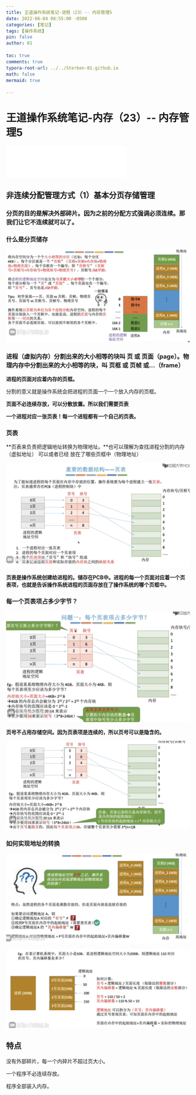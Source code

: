```yaml
---
title: 王道操作系统笔记-进程（23）-- 内存管理5
date: 2022-06-04 08:55:00 -0500
categories: [笔记]
tags: [操作系统]
pin: false
author: 01

toc: true
comments: true
typora-root-url: ../../Sterben-01.github.io
math: false
mermaid: true

---
```


# 王道操作系统笔记-内存（23）-- 内存管理5

<iframe frameborder="no" border="0" marginwidth="0" marginheight="0" width="330" height="86" src="//music.163.com/outchain/player?type=2&amp;id=410446173&amp;auto=1&amp;height=66"> </iframe>

## 非连续分配管理方式（1）基本分页存储管理

### 分页的目的是解决外部碎片。因为之前的分配方式强调必须连续。那我们让它不连续就可以了。

### 什么是分页储存



![QQ截图20220604075638](/assets/blog_res/2022-06-04-OS26.assets/QQ%E6%88%AA%E5%9B%BE20220604075638.png)



### **进程（虚拟内存）分割出来的大小相等的块叫 页 或 页面（page）。物理内存中分割出来的大小相等的块，叫 页框 或 页帧 或...**（frame）

**进程的页面对应着内存的页框。**

分割的意义就是操作系统会把进程的页面一个一个放入内存的页框。



**页面不必连续存放，可以分散放置。所以我们需要页表**



**一个进程对应一张页表！每一个进程都有一个自己的页表。**



### 页表

**页表来负责把逻辑地址转换为物理地址。**也可以理解为查找进程分割的内存（虚拟地址） 可以或者已经 放在了哪些页框中（物理地址）



![QQ截图20220604080127](/assets/blog_res/2022-06-04-OS26.assets/QQ%E6%88%AA%E5%9B%BE20220604080127.png)

**页表是操作系统创建给进程的。储存在PCB中。进程的每一个页面对应着一个页表项，也就是告诉操作系统进程的页面存放在了操作系统的哪个页框中。**











### 每一个页表项占多少字节？



![QQ截图20220604080602](/assets/blog_res/2022-06-04-OS26.assets/QQ%E6%88%AA%E5%9B%BE20220604080602.png)

**页号不占用存储空间。因为页表项是连续的，所以页号可以是隐含的。**

![QQ截图20220604080758](/assets/blog_res/2022-06-04-OS26.assets/QQ%E6%88%AA%E5%9B%BE20220604080758.png)



### 如何实现地址的转换

![QQ截图20220604081134](/assets/blog_res/2022-06-04-OS26.assets/QQ%E6%88%AA%E5%9B%BE20220604081134.png)

![QQ截图20220604081228](/assets/blog_res/2022-06-04-OS26.assets/QQ%E6%88%AA%E5%9B%BE20220604081228.png)





## 特点

没有外部碎片，每一个内碎片不超过页大小。

一个程序不必连续存放。

程序全部装入内存。
